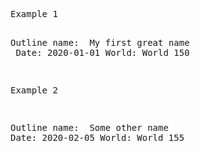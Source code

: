 <div>
<pre class="md-pre">
<span class="md-correct2">Example 1</span>

Outline name: <span class = "md-correct2"> My first great name </span>
Date: 2020-01-01
World: World 150

<span class="md-correct2">Example 2</span>

Outline name: <span class = "md-correct2"> Some other name </span>
Date: 2020-02-05
World: World 155

</pre>
</div>
